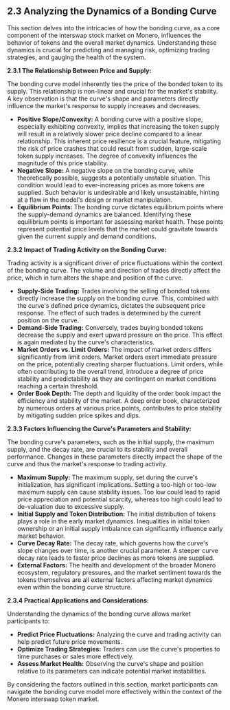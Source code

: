 
## 2.3 Analyzing the Dynamics of a Bonding Curve

This section delves into the intricacies of how the bonding curve, as a core component of the interswap stock market on Monero, influences the behavior of tokens and the overall market dynamics.  Understanding these dynamics is crucial for predicting and managing risk, optimizing trading strategies, and gauging the health of the system.

**2.3.1 The Relationship Between Price and Supply:**

The bonding curve model inherently ties the price of the bonded token to its supply. This relationship is non-linear and crucial for the market's stability.  A key observation is that the curve's shape and parameters directly influence the market's response to supply increases and decreases.

* **Positive Slope/Convexity:** A bonding curve with a positive slope, especially exhibiting convexity, implies that increasing the token supply will result in a relatively slower price decline compared to a linear relationship. This inherent price resilience is a crucial feature, mitigating the risk of price crashes that could result from sudden, large-scale token supply increases.  The degree of convexity influences the magnitude of this price stability.
* **Negative Slope:** A negative slope on the bonding curve, while theoretically possible, suggests a potentially unstable situation.  This condition would lead to ever-increasing prices as more tokens are supplied.  Such behavior is undesirable and likely unsustainable, hinting at a flaw in the model's design or market manipulation.
* **Equilibrium Points:**  The bonding curve dictates equilibrium points where the supply-demand dynamics are balanced.  Identifying these equilibrium points is important for assessing market health. These points represent potential price levels that the market could gravitate towards given the current supply and demand conditions.

**2.3.2 Impact of Trading Activity on the Bonding Curve:**

Trading activity is a significant driver of price fluctuations within the context of the bonding curve.  The volume and direction of trades directly affect the price, which in turn alters the shape and position of the curve.

* **Supply-Side Trading:** Trades involving the selling of bonded tokens directly increase the supply on the bonding curve. This, combined with the curve's defined price dynamics, dictates the subsequent price response. The effect of such trades is determined by the current position on the curve.
* **Demand-Side Trading:**  Conversely, trades buying bonded tokens decrease the supply and exert upward pressure on the price.  This effect is again mediated by the curve's characteristics.
* **Market Orders vs. Limit Orders:** The impact of market orders differs significantly from limit orders. Market orders exert immediate pressure on the price, potentially creating sharper fluctuations. Limit orders, while often contributing to the overall trend, introduce a degree of price stability and predictability as they are contingent on market conditions reaching a certain threshold.
* **Order Book Depth:** The depth and liquidity of the order book impact the efficiency and stability of the market. A deep order book, characterized by numerous orders at various price points, contributes to price stability by mitigating sudden price spikes and dips.

**2.3.3 Factors Influencing the Curve's Parameters and Stability:**

The bonding curve's parameters, such as the initial supply, the maximum supply, and the decay rate, are crucial to its stability and overall performance. Changes in these parameters directly impact the shape of the curve and thus the market's response to trading activity.

* **Maximum Supply:** The maximum supply, set during the curve's initialization, has significant implications. Setting a too-high or too-low maximum supply can cause stability issues. Too low could lead to rapid price appreciation and potential scarcity, whereas too high could lead to de-valuation due to excessive supply.
* **Initial Supply and Token Distribution:** The initial distribution of tokens plays a role in the early market dynamics.  Inequalities in initial token ownership or an initial supply imbalance can significantly influence early market behavior.
* **Curve Decay Rate:** The decay rate, which governs how the curve's slope changes over time, is another crucial parameter. A steeper curve decay rate leads to faster price declines as more tokens are supplied.
* **External Factors:**  The health and development of the broader Monero ecosystem, regulatory pressures, and the market sentiment towards the tokens themselves are all external factors affecting market dynamics even within the bonding curve structure.

**2.3.4 Practical Applications and Considerations:**

Understanding the dynamics of the bonding curve allows market participants to:

* **Predict Price Fluctuations:** Analyzing the curve and trading activity can help predict future price movements.
* **Optimize Trading Strategies:** Traders can use the curve's properties to time purchases or sales more effectively.
* **Assess Market Health:** Observing the curve's shape and position relative to its parameters can indicate potential market instabilities.

By considering the factors outlined in this section, market participants can navigate the bonding curve model more effectively within the context of the Monero interswap token market.



